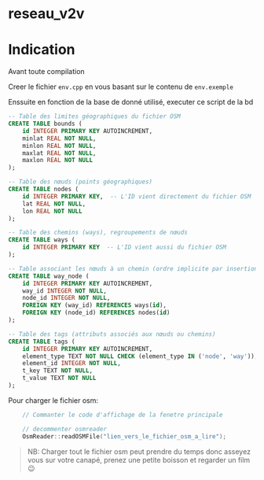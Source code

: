 # reseau_v2v
# Indication

Avant toute compilation

Creer le fichier `env.cpp` en vous basant sur le contenu de `env.exemple`

Enssuite en fonction de la base de donné utilisé, executer ce script de la bd
```sql
-- Table des limites géographiques du fichier OSM
CREATE TABLE bounds (
    id INTEGER PRIMARY KEY AUTOINCREMENT,
    minlat REAL NOT NULL,
    minlon REAL NOT NULL,
    maxlat REAL NOT NULL,
    maxlon REAL NOT NULL
);

-- Table des nœuds (points géographiques)
CREATE TABLE nodes (
    id INTEGER PRIMARY KEY,  -- L'ID vient directement du fichier OSM
    lat REAL NOT NULL,
    lon REAL NOT NULL
);

-- Table des chemins (ways), regroupements de nœuds
CREATE TABLE ways (
    id INTEGER PRIMARY KEY  -- L'ID vient aussi du fichier OSM
);

-- Table associant les nœuds à un chemin (ordre implicite par insertion)
CREATE TABLE way_node (
    id INTEGER PRIMARY KEY AUTOINCREMENT,
    way_id INTEGER NOT NULL,
    node_id INTEGER NOT NULL,
    FOREIGN KEY (way_id) REFERENCES ways(id),
    FOREIGN KEY (node_id) REFERENCES nodes(id)
);

-- Table des tags (attributs associés aux nœuds ou chemins)
CREATE TABLE tags (
    id INTEGER PRIMARY KEY AUTOINCREMENT,
    element_type TEXT NOT NULL CHECK (element_type IN ('node', 'way')),
    element_id INTEGER NOT NULL,
    t_key TEXT NOT NULL,
    t_value TEXT NOT NULL
);
```


Pour charger le fichier osm:
```cpp
    // Commanter le code d'affichage de la fenetre principale

    // decommenter osmreader
    OsmReader::readOSMFile("lien_vers_le_fichier_osm_a_lire");
```
> NB: Charger tout le fichier osm peut prendre du temps donc asseyez vous sur votre canapé, prenez une petite boisson et regarder un film 😉
